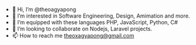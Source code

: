 - 👋 Hi, I’m @theoagyapong
- 👀 I’m interested in Software Engineering, Design, Amimation and more.
- 🌱 I’m equipped with these languages
  PHP, JavaScript, Python, C#
- 💞️ I’m looking to collaborate on Nodejs, Laravel projects.
- 📫 How to reach me theoxagyapong@gmail.com

<!---
theoagyapong/theoagyapong is a ✨ special ✨ repository because its `README.md` (this file) appears on your GitHub profile.
You can click the Preview link to take a look at your changes.
--->
